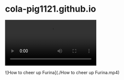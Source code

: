 # cola-pig1121.github.io

![Furina](./What's%20it%20like%20to%20be%20a%20sweet%20couple.mp4)

![How to cheer up Furina](./How to cheer up Furina.mp4)
